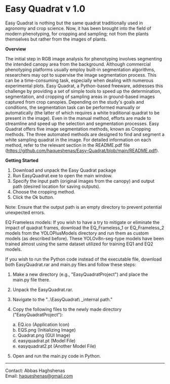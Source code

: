 # Easy Quadrat v 1.0


  
Easy Quadrat is nothing but the same quadrat traditionally used in agronomy and crop science. Now, it has been brought into the field of modern phenotyping, for cropping and sampling; not from the plants themselves but rather from the images of plants.

**Overview**

The initial step in RGB image analysis for phenotyping involves segmenting the intended canopy area from the background. Although commercial phenotyping platforms usually employ built-in segmentation algorithms, researchers may opt to supervise the image segmentation process. This can be a time-consuming task, especially when dealing with numerous experimental plots. Easy Quadrat, a Python-based freeware, addresses this challenge by providing a set of simple tools to speed up the determination, segmentation, and cropping of sampling areas in ground-based images captured from crop canopies.
Depending on the study's goals and conditions, the segmentation task can be performed manually or automatically (the latter of which requires a white traditional quadrat to be present in the image). Even in the manual method, efforts are made to streamline and speed up the selection and segmentation processes. Easy Quadrat offers five image segmentation methods, known as Cropping methods. The three automated methods are designed to find and segment a white sampling quadrat in the image. For detailed information on each method, refer to the relevant section in the README.pdf file (https://github.com/haqueshenas/Easy-Quadrat/blob/main/README.pdf).

**Getting Started**

1.	Download and unpack the Easy Quadrat package
2.	Run EasyQuadrat.exe to open the main window.
3.	Specify the input path (original images from the canopy) and output path (desired location for saving outputs).
4.	Choose the cropping method.
5.	Click the Ok button.

Note: Ensure that the output path is an empty directory to prevent potential unexpected errors.

EQ Frameless models: If you wish to have a try to mitigate or eliminate the impact of quadrat frames, download the EQ_Frameless_1 or EQ_Frameless_2 models from the YOLOPlusModels directory and run them as custom models (as described before). These YOLOv8n-seg-type models have been trained almost using the same dataset utilized for training EQ1 and EQ2 models.


If you wish to run the Python code instead of the executable file, download both EasyQuadrat.rar and main.py files and follow these steps:

1. Make a new directory (e.g., "EasyQuadratProject") and place the main.py file there.
2. Unpack the EasyQuadrat.rar.
3. Navigate to the "..\EasyQuadrat\ _internal path."
4. Copy the following files to the newly made directory ("EasyQuadratProject"):

   a. EQ.ico (Application Icon)   
   b. EQS.png (Initializing Image)  
   c. Quadrat.png (GUI Image)  
   d. easyquadrat.pt (Model File)  
   e. easyquadrat2.pt (Another Model File)  

5. Open and run the main.py code in Python.
   

    
-------

Contact: Abbas Haghshenas  
Email: haqueshenas@gmail.com  
